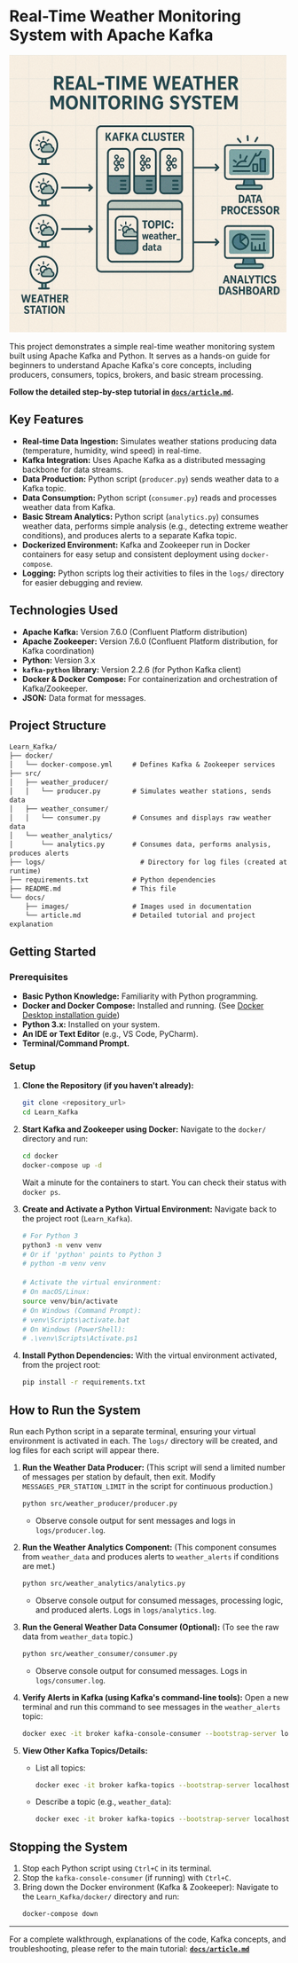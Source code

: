 # Real-Time Weather Monitoring System with Apache Kafka

<img src="docs/images/weather-system-kafka-architecture.png" alt="Diagram of the Real-Time Weather Monitoring System: Weather Station icons send data to a Kafka Cluster, which contains a 'weather_data' topic. This data is then read by a Data Processor and an Analytics Dashboard." width="500">

This project demonstrates a simple real-time weather monitoring system built using Apache Kafka and Python. It serves as a hands-on guide for beginners to understand Apache Kafka's core concepts, including producers, consumers, topics, brokers, and basic stream processing.

**Follow the detailed step-by-step tutorial in [`docs/article.md`](docs/article.md).**

## Key Features

* **Real-time Data Ingestion:** Simulates weather stations producing data (temperature, humidity, wind speed) in real-time.
* **Kafka Integration:** Uses Apache Kafka as a distributed messaging backbone for data streams.
* **Data Production:** Python script (`producer.py`) sends weather data to a Kafka topic.
* **Data Consumption:** Python script (`consumer.py`) reads and processes weather data from Kafka.
* **Basic Stream Analytics:** Python script (`analytics.py`) consumes weather data, performs simple analysis (e.g., detecting extreme weather conditions), and produces alerts to a separate Kafka topic.
* **Dockerized Environment:** Kafka and Zookeeper run in Docker containers for easy setup and consistent deployment using `docker-compose`.
* **Logging:** Python scripts log their activities to files in the `logs/` directory for easier debugging and review.

## Technologies Used

* **Apache Kafka:** Version 7.6.0 (Confluent Platform distribution)
* **Apache Zookeeper:** Version 7.6.0 (Confluent Platform distribution, for Kafka coordination)
* **Python:** Version 3.x
* **`kafka-python` library:** Version 2.2.6 (for Python Kafka client)
* **Docker & Docker Compose:** For containerization and orchestration of Kafka/Zookeeper.
* **JSON:** Data format for messages.

## Project Structure

```
Learn_Kafka/
├── docker/
│   └── docker-compose.yml     # Defines Kafka & Zookeeper services
├── src/
│   ├── weather_producer/
│   │   └── producer.py        # Simulates weather stations, sends data
│   ├── weather_consumer/
│   │   └── consumer.py        # Consumes and displays raw weather data
│   └── weather_analytics/
│       └── analytics.py       # Consumes data, performs analysis, produces alerts
├── logs/                        # Directory for log files (created at runtime)
├── requirements.txt           # Python dependencies
├── README.md                  # This file
└── docs/
    ├── images/                # Images used in documentation
    └── article.md             # Detailed tutorial and project explanation
```

## Getting Started

### Prerequisites

* **Basic Python Knowledge:** Familiarity with Python programming.
* **Docker and Docker Compose:** Installed and running. (See [Docker Desktop installation guide](https://www.docker.com/products/docker-desktop/))
* **Python 3.x:** Installed on your system.
* **An IDE or Text Editor** (e.g., VS Code, PyCharm).
* **Terminal/Command Prompt.**

### Setup

1. **Clone the Repository (if you haven't already):**

   ```bash
   git clone <repository_url>
   cd Learn_Kafka
   ```
2. **Start Kafka and Zookeeper using Docker:**
   Navigate to the `docker/` directory and run:

   ```bash
   cd docker
   docker-compose up -d
   ```

   Wait a minute for the containers to start. You can check their status with `docker ps`.
3. **Create and Activate a Python Virtual Environment:**
   Navigate back to the project root (`Learn_Kafka`).

   ```bash
   # For Python 3
   python3 -m venv venv
   # Or if 'python' points to Python 3
   # python -m venv venv

   # Activate the virtual environment:
   # On macOS/Linux:
   source venv/bin/activate
   # On Windows (Command Prompt):
   # venv\Scripts\activate.bat
   # On Windows (PowerShell):
   # .\venv\Scripts\Activate.ps1
   ```
4. **Install Python Dependencies:**
   With the virtual environment activated, from the project root:

   ```bash
   pip install -r requirements.txt
   ```

## How to Run the System

Run each Python script in a separate terminal, ensuring your virtual environment is activated in each. The `logs/` directory will be created, and log files for each script will appear there.

1. **Run the Weather Data Producer:**
   (This script will send a limited number of messages per station by default, then exit. Modify `MESSAGES_PER_STATION_LIMIT` in the script for continuous production.)

   ```bash
   python src/weather_producer/producer.py
   ```

   * Observe console output for sent messages and logs in `logs/producer.log`.
2. **Run the Weather Analytics Component:**
   (This component consumes from `weather_data` and produces alerts to `weather_alerts` if conditions are met.)

   ```bash
   python src/weather_analytics/analytics.py
   ```

   * Observe console output for consumed messages, processing logic, and produced alerts. Logs in `logs/analytics.log`.
3. **Run the General Weather Data Consumer (Optional):**
   (To see the raw data from `weather_data` topic.)

   ```bash
   python src/weather_consumer/consumer.py
   ```

   * Observe console output for consumed messages. Logs in `logs/consumer.log`.
4. **Verify Alerts in Kafka (using Kafka's command-line tools):**
   Open a new terminal and run this command to see messages in the `weather_alerts` topic:

   ```bash
   docker exec -it broker kafka-console-consumer --bootstrap-server localhost:9092 --topic weather_alerts --from-beginning --property print.key=true --property key.deserializer=org.apache.kafka.common.serialization.StringDeserializer
   ```
5. **View Other Kafka Topics/Details:**

   * List all topics:
     ```bash
     docker exec -it broker kafka-topics --bootstrap-server localhost:9092 --list
     ```
   * Describe a topic (e.g., `weather_data`):
     ```bash
     docker exec -it broker kafka-topics --bootstrap-server localhost:9092 --describe --topic weather_data
     ```

## Stopping the System

1. Stop each Python script using `Ctrl+C` in its terminal.
2. Stop the `kafka-console-consumer` (if running) with `Ctrl+C`.
3. Bring down the Docker environment (Kafka & Zookeeper):
   Navigate to the `Learn_Kafka/docker/` directory and run:
   ```bash
   docker-compose down
   ```

---

For a complete walkthrough, explanations of the code, Kafka concepts, and troubleshooting, please refer to the main tutorial:
**[`docs/article.md`](docs/article.md)**
